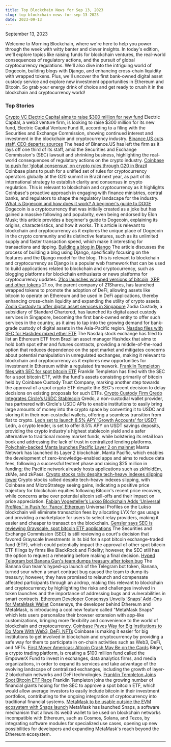 ```yaml
---
title: Top Blockchain News for Sep 13, 2023
slug: top-blockchain-news-for-sep-13-2023
date: 2023-09-13
---
```


September 13, 2023

Welcome to Morning Blockchain, where we're here to help you power through the week with witty banter and clever insights. In today's edition, we'll explore topics like raising funds for blockchain ventures, the real-world consequences of regulatory actions, and the pursuit of global cryptocurrency regulations. We'll also dive into the intriguing world of Dogecoin, building blogs with Django, and enhancing cross-chain liquidity with wrapped tokens. Plus, we'll uncover the first bank-owned digital asset custody service and explore new investment opportunities in Ethereum and Bitcoin. So grab your energy drink of choice and get ready to crush it in the blockchain and cryptocurrency world!

### Top Stories
[Crypto VC Electric Capital aims to raise $300 million for new fund](https://www.theblock.co/post/250606/crypto-vc-electric-capital-aims-to-raise-300-million-for-new-fund?utm_source=rss&utm_medium=rss/)
Electric Capital, a web3 venture firm, is looking to raise $300 million for its new fund, Electric Capital Venture Fund III, according to a filing with the Securities and Exchange Commission, showing continued interest and investment in the blockchain and cryptocurrency industry.
[Binance.US cuts staff, CEO departs: sources](https://www.theblock.co/post/250617/binance-us-cuts-staff-president-departs-sources?utm_source=rss&utm_medium=rss/)
The head of Binance.US has left the firm as it lays off one third of its staff, amid the Securities and Exchange Commission's (SEC) lawsuit and shrinking business, highlighting the real-world consequences of regulatory actions on the crypto industry.
[Coinbase to push for ‘global consensus’ on crypto rules through G20 in Brazil](https://www.theblock.co/post/250375/coinbase-to-push-for-global-consensus-on-crypto-rules-through-g20-in-brazil?utm_source=rss&utm_medium=rss/)
Coinbase plans to push for a unified set of rules for cryptocurrency operators globally at the G20 summit in Brazil next year, as part of its international strategy to establish clarity and consensus in crypto regulation. This is relevant to blockchain and cryptocurrency as it highlights Coinbase's proactive approach in engaging with finance ministries, central banks, and regulators to shape the regulatory landscape for the industry.
[What is Dogecoin and how does it work? A beginner's guide to DOGE](https://www.theblock.co/learn/249526/what-is-dogecoin-and-how-does-it-work-a-beginners-guide-to-doge-cryptocurrency?utm_source=rss&utm_medium=rss/)
Dogecoin is a cryptocurrency that was initially created as a joke but has gained a massive following and popularity, even being endorsed by Elon Musk; this article provides a beginner's guide to Dogecoin, explaining its origins, characteristics, and how it works. This article is relevant to blockchain and cryptocurrency as it explores the unique place of Dogecoin in the crypto community and its distinctive features, such as its unlimited supply and faster transaction speed, which make it interesting for transactions and tipping.
[Building a blog in Django](https://til.simonwillison.net/django/building-a-blog-in-django/)
The article discusses the process of building a blog using Django, specifically focusing on the features and the Django model for the blog. This is relevant to blockchain and cryptocurrency as Django is a popular web framework that can be used to build applications related to blockchain and cryptocurrency, such as blogging platforms for blockchain enthusiasts or news platforms for cryptocurrency updates.
[21co launches wrapped versions of bitcoin, XRP and other tokens](https://www.theblock.co/post/250392/21co-wrapped-bitcoin-xrp-other-tokens?utm_source=rss&utm_medium=rss/)
21.co, the parent company of 21Shares, has launched wrapped tokens to promote the adoption of DeFi, allowing assets like bitcoin to operate on Ethereum and be used in DeFi applications, thereby enhancing cross-chain liquidity and expanding the utility of crypto assets.
[Zodia Custody to offer digital asset services in Singapore](https://www.theblock.co/post/250383/zodia-custody-to-offer-institutional-grade-digital-asset-services-in-singapore?utm_source=rss&utm_medium=rss/)
Zodia Custody, a subsidiary of Standard Chartered, has launched its digital asset custody services in Singapore, becoming the first bank-owned entity to offer such services in the country, as it aims to tap into the growing demand for bank-grade custody of digital assets in the Asia-Pacific region.
[Nasdaq files with SEC for Hashdex mixed ether ETF](https://www.theblock.co/post/250595/nasdaq-files-with-sec-for-hashdex-mixed-ether-etf?utm_source=rss&utm_medium=rss/)
The Nasdaq stock exchange has filed to list an Ethereum ETF from Brazilian asset manager Hashdex that aims to hold both spot ether and futures contracts, providing a middle-of-the-road option that reduces dependence on the spot market and mitigates concerns about potential manipulation in unregulated exchanges, making it relevant to blockchain and cryptocurrency as it explores new opportunities for investment in Ethereum within a regulated framework.
[Franklin Templeton files with SEC for spot bitcoin ETF](https://www.theblock.co/post/250478/franklin-templeton-files-with-sec-for-spot-bitcoin-etf?utm_source=rss&utm_medium=rss/)
Franklin Templeton has filed with the SEC for a spot bitcoin ETF, with the fund's assets consisting primarily of bitcoin held by Coinbase Custody Trust Company, marking another step towards the approval of a spot crypto ETF despite the SEC's recent decision to delay decisions on existing proposals for such ETFs.
[Crypto Custody Firm Qredo Integrates Circle’s USDC Stablecoin](https://www.coindesk.com/business/2023/09/12/crypto-custody-firm-qredo-integrates-circles-usdc-stablecoin/?utm_medium=referral&utm_source=rss&utm_campaign=headlines/)
Qredo, a non-custodial wallet provider, has partnered with Circle's USDC APIs to enable institutions to easily bring large amounts of money into the crypto space by converting it to USDC and storing it in their non-custodial wallets, offering a seamless transition from fiat to crypto.
[Ledn set to launch 8.5% APY 'Growth Accounts' for USDT](https://www.theblock.co/post/250439/ledn-usdt-growth-accounts?utm_source=rss&utm_medium=rss/)
Ledn, a crypto lender, is set to offer 8.5% APY on USDT savings deposits, providing the crypto industry's highest stablecoin yield and a safer alternative to traditional money market funds, while bolstering its retail loan book and addressing the lack of trust in centralized lending platforms.
[Polychain-backed Manta launches Pacific Layer 2 on mainnet](https://www.theblock.co/post/250538/manta-pacific-mainnet?utm_source=rss&utm_medium=rss/)
Manta Network has launched its Layer 2 blockchain, Manta Pacific, which enables the development of zero-knowledge-enabled apps and aims to reduce data fees, following a successful testnet phase and raising $25 million in funding; the Pacific network already hosts applications such as zkHoldEm, zkMe, and zkPass.
[Crypto stocks rally despite tech-heavy indexes slipping lower](https://www.theblock.co/post/250506/crypto-stocks-rally-despite-tech-heavy-indexes-slipping-lower?utm_source=rss&utm_medium=rss/)
Crypto stocks rallied despite tech-heavy indexes slipping, with Coinbase and MicroStrategy seeing gains, indicating a positive price trajectory for blockchain equities following Bitcoin's recent price recovery, while concerns arise over potential altcoin sell-offs and their impact on price appreciation.
[Fabian Vogesteller’s Lukso Blockchain Adds ‘Universal Profiles,’ in Push for ‘Fancy’ Ethereum](https://www.coindesk.com/tech/2023/09/12/fabian-vogestellers-lukso-blockchain-adds-universal-profiles-in-push-for-fancy-ethereum/?utm_medium=referral&utm_source=rss&utm_campaign=headlines/)
Universal Profiles on the Lukso blockchain will eliminate transaction fees by allocating LYX for gas usage and providing a marketplace for users to select relay providers, making it easier and cheaper to transact on the blockchain.
[Gensler says SEC is reviewing Grayscale, spot bitcoin ETF applications](https://www.theblock.co/post/250526/gensler-says-sec-is-reviewing-grayscale-ruling-spot-bitcoin-etf-applications?utm_source=rss&utm_medium=rss/)
The Securities and Exchange Commission (SEC) is still reviewing a court's decision that favored Grayscale Investments in its bid for a spot bitcoin exchange-traded fund (ETF), which could potentially impact the approval of other spot bitcoin ETF filings by firms like BlackRock and Fidelity; however, the SEC still has the option to request a rehearing before making a final decision.
[Hyped Telegram bot Banana Gun's team dumps treasury after token bug](https://www.theblock.co/post/250395/hyped-telegram-bot-banana-guns-team-dumps-treasury-after-token-bug?utm_source=rss&utm_medium=rss/)
The Banana Gun team's hyped-up launch of the Telegram bot token, Banana, turned sour when a smart contract bug caused the team to dump its treasury; however, they have promised to relaunch and compensate affected participants through an airdrop, making this relevant to blockchain and cryptocurrency by highlighting the risks and challenges involved in token launches and the importance of addressing bugs and vulnerabilities in smart contracts.
[Ethereum Developer Consensys Unveils ‘Snaps’ Add-Ons for MetaMask Wallet](https://www.coindesk.com/tech/2023/09/12/ethereum-developer-consensys-unveils-snaps-add-ons-for-metamask-browser/?utm_medium=referral&utm_source=rss&utm_campaign=headlines/)
Consensys, the developer behind Ethereum and MetaMask, is introducing a cool new feature called "MetaMask Snaps" which lets users personalize their browser extension with app-like customizations, bringing more flexibility and convenience to the world of blockchain and cryptocurrency.
[Coinbase Paves Way for Big Institutions to Do More With Web3, DeFi, NFTs](https://www.coindesk.com/business/2023/09/12/coinbase-paves-way-for-big-institutions-to-do-more-with-web3-defi-nfts/?utm_medium=referral&utm_source=rss&utm_campaign=headlines/)
Coinbase is making it easier for big institutions to get involved in blockchain and cryptocurrency by providing a safe way for them to participate in on-chain activities such as Web3, DeFi, and NFTs.
[First Mover Americas: Altcoin Crash May Be on the Cards](https://www.coindesk.com/markets/2023/09/12/first-mover-americas-altcoin-crash-may-be-on-the-cards/?utm_medium=referral&utm_source=rss&utm_campaign=headlines/)
Bitget, a crypto trading platform, is creating a $100 million fund called the EmpowerX Fund to invest in exchanges, data analytics firms, and media organizations, in order to expand its services and take advantage of the evolving landscape of centralized exchanges, including the growth of layer-2 blockchain networks and DeFi technologies.
[Franklin Templeton Joins Spot Bitcoin ETF Race](https://www.coindesk.com/business/2023/09/12/franklin-templeton-joins-bitcoin-etf-race/?utm_medium=referral&utm_source=rss&utm_campaign=headlines/)
Franklin Templeton joins the growing number of financial giants hoping for the SEC to approve a spot bitcoin ETF, which would allow average investors to easily include bitcoin in their investment portfolios, contributing to the ongoing integration of cryptocurrency into traditional financial systems.
[MetaMask to be usable outside the EVM ecosystem with Snaps launch](https://www.theblock.co/post/250393/metamask-snaps-launch?utm_source=rss&utm_medium=rss/)
MetaMask has launched Snaps, a software mechanism that allows its web3 wallet to be used on blockchain networks incompatible with Ethereum, such as Cosmos, Solana, and Tezos, by integrating software modules for specialized use cases, opening up new possibilities for developers and expanding MetaMask's reach beyond the Ethereum ecosystem.

---
